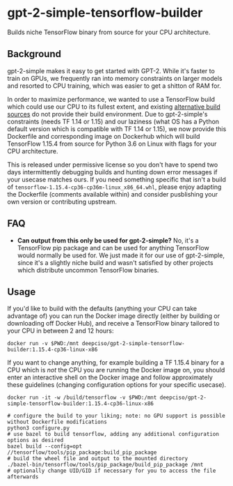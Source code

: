 # gpt-2-simple-tensorflow-builder

Builds niche TensorFlow binary from source for your CPU architecture.

## Background

gpt-2-simple makes it easy to get started with GPT-2. While it's faster to train on GPUs, we frequently ran into memory constraints on larger models and resorted to CPU training, which was easier to get a shitton of RAM for.

In order to maximize performance, we wanted to use a TensorFlow build which could use our CPU to its fullest extent, and existing [alternative build sources](https://github.com/lakshayg/tensorflow-build) do not provide their build environment. Due to gpt-2-simple's constraints (needs TF 1.14 or 1.15) and our laziness (what OS has a Python default version which is compatible with TF 1.14 or 1.15), we now provide this Dockerfile and corresponding image on Dockerhub which will build TensorFlow 1.15.4 from source for Python 3.6 on Linux with flags for your CPU architecture.

This is released under permissive license so you don't have to spend two days intermittently debugging builds and hunting down error messages if your usecase matches ours. If you need something specific that isn't a build of `tensorflow-1.15.4-cp36-cp36m-linux_x86_64.whl`, please enjoy adapting the Dockerfile (comments available within) and consider pusblishing your own version or contributing upstream.

## FAQ

* **Can output from this only be used for gpt-2-simple?** No, it's a TensorFlow pip package and can be used for anything TensorFlow would normally be used for. We just made it for our use of gpt-2-simple, since it's a slightly niche build and wasn't satisfied by other projects which distribute uncommon TensorFlow binaries.

## Usage

If you'd like to build with the defaults (anything your CPU can take advantage of) you can run the Docker image directly (either by building or downloading off Docker Hub), and receive a TensorFlow binary tailored to your CPU in between 2 and 12 hours:

```
docker run -v $PWD:/mnt deepciso/gpt-2-simple-tensorflow-builder:1.15.4-cp36-linux-x86
```

If you want to change anything, for example building a TF 1.15.4 binary for a CPU which is *not* the CPU you are running the Docker image on, you should enter an interactive shell on the Docker image and follow approximately these guidelines (changing configuration options for your specific usecase).

```
docker run -it -w /build/tensorflow -v $PWD:/mnt deepciso/gpt-2-simple-tensorflow-builder:1.15.4-cp36-linux-x86

# configure the build to your liking; note: no GPU support is possible without Dockerfile modifications
python3 configure.py
# use bazel to build tensorflow, adding any additional configuration options as desired
bazel build --config=opt //tensorflow/tools/pip_package:build_pip_package
# build the wheel file and output to the mounted directory
./bazel-bin/tensorflow/tools/pip_package/build_pip_package /mnt
# optionally change UID/GID if necessary for you to access the file afterwards
```